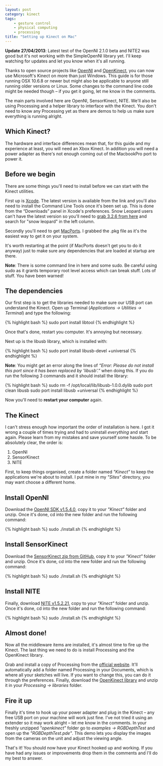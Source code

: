 ```yaml
---
layout: post
category: kinect
tags:
    - gesture control
    - physical computing
    - processing
title: "Setting up Kinect on Mac"
---
```


**Update 27/04/2013**: Latest test of the OpenNI 2.1.0 beta and NITE2 was good but it's not working with the SimpleOpenNI library yet. I'll keep watching for updates and let you know when it's all running.

Thanks to open source projects like [OpenNI](http://www.openni.org/) and [OpenKinect](http://openkinect.org/wiki/Main_Page), you can now use Microsoft's Kinect on more than just Windows. This guide is for those running OSX 10.6.8 or newer but might also be applicable to anyone still running older versions or Linux. Some changes to the command line code might be needed though – if you get it going, let me know in the comments.

The main parts involved here are OpenNI, SensorKinect, NITE. We'll also be using Processing and a helper library to interface with the Kinect. You don't need to know any Processing yet as there are demos to help us make sure everything is running alright.

## Which Kinect?

The hardware and interface differences mean that, for this guide and my experience at least, you will need an Xbox Kinect. In addition you will need a power adapter as there's not enough coming out of the MacbookPro port to power it.

## Before we begin

There are some things you'll need to install before we can start with the Kinect utilities.

First up is [Xcode](https://developer.apple.com/xcode/). The latest version is available from the link and you'll also need to install the Command Line Tools once it's been set up. This is done from the “Downloads” panel in Xcode's preferences. Snow Leopard users can't have the latest version so you'll need to [grab 3.2.6 from here](https://developer.apple.com/downloads/index.action) and search for "snow leopard" in the left column.

Secondly you'll need to get [MacPorts](http://www.macports.org/). I grabbed the .pkg file as it's the easiest way to get it on your system.

It's worth restarting at the point (if MacPorts doesn't get you to do it anyway) just to make sure any dependencies that are loaded at startup are there.

**Note**: There is some command line in here and some sudo. Be careful using sudo as it grants temporary root level access which can break stuff. Lots of stuff. You have been warned!

## The dependencies

Our first step is to get the libraries needed to make sure our USB port can understand the Kinect. Open up Terminal (*Applications -> Utilities -> Terminal*) and type the following:

{% highlight bash %}
sudo port install libtool
{% endhighlight %}

Once that's done, restart you computer. It's annoying but necessary.

Next up is the libusb library, which is installed with:

{% highlight bash %}
sudo port install libusb-devel +universal
{% endhighlight %}

**Note**: You might get an error along the lines of *“Error: Please do not install this port since it has been replaced by 'libusb'.”* when doing this. If you do run the following 3 commands and it should install the library:

{% highlight bash %}
sudo rm -f /opt/local/lib/libusb-1.0.0.dylib
sudo port clean libusb
sudo port install libusb +universal
{% endhighlight %}

Now you'll need to **restart your computer** again.

## The Kinect

I can't stress enough how important the order of installation is here. I got it wrong a couple of times trying and had to uninstall *everything* and start again. Please learn from my mistakes and save yourself some hassle. To be absolutely clear, the order is:

1. OpenNI
2. SensorKinect
3. NITE

First, to keep things organised, create a folder named *"Kinect"* to keep the applications we're about to install. I put mine in my *"Sites"* directory, you may want choose a different home.

## Install OpenNI

Download the [OpenNI SDK v1.5.4.0](http://www.openni.org/openni-sdk/openni-sdk-history-2/#.UU8mq1vG_wM), copy it to your *"Kinect"* folder and unzip. Once it's done, cd into the new folder and run the following command:

{% highlight bash %}
sudo ./install.sh
{% endhighlight %}

## Install SensorKinect

Download the [SensorKinect zip from GitHub](https://github.com/avin2/SensorKinect/tree/unstable/Bin), copy it to your *"Kinect"* folder and unzip. Once it's done, cd into the new folder and run the following command:

{% highlight bash %}
sudo ./install.sh
{% endhighlight %}

## Install NITE

Finally, download [NITE v1.5.2.21](http://www.openni.org/openni-sdk/openni-sdk-history-2/#.UU8mq1vG_wM), copy to your *"Kinect"* folder and unzip. Once it's done, cd into the new folder and run the following command:

{% highlight bash %}
sudo ./install.sh
{% endhighlight %}

## Almost done!

Now all the middleware items are installed, it's almost time to fire up the Kinect. The last thing we need to do is install Processing and the OpenKinect library.

Grab and install a copy of Processing from the [official website](http://processing.org/download/). It'll automatically add a folder named Processing in your Documents, which is where all your sketches will live. If you want to change this, you can do it through the preferences. Finally, download the [OpenKinect library](http://www.shiffman.net/p5/libraries/openkinect/openkinect.zip) and unzip it in your *Processing -> libraries* folder.

## Fire it up

Finally it's time to hook up your power adapter and plug in the Kinect – any free USB port on your machine will work just fine. I've not tried it using an extender so it may work alright – let me know in the comments. In your freshly unzipped *"openkinect"* folder go to *examples -> RGBDepthTest* and open up the *"RGBDepthTest.pde"*. This demo lets you display the images from the cameras on the unit and adjust the viewing angle.

That's it! You should now have your Kinect hooked up and working. If you have had any issues or improvements drop them in the comments and I'll do my best to answer.